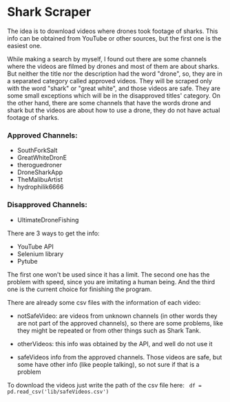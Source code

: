 # Shark Scraper
The idea is to download videos where drones took footage of sharks. This info
can be obtained from YouTube or other sources, but the first one is the easiest one.

While making a search by myself, I found out there are some channels where the 
videos are filmed by drones and most of them are about sharks. But neither the 
title nor the description had the word "drone", so, they are in a separated 
category called approved videos. They will be scraped only with the word "shark" 
or "great white", and those videos are safe. They are some small exceptions which 
will be in the disapproved titles' category. On the other hand, there are some 
channels that have the words drone and shark but the videos are about how to use a 
drone, they do not have actual footage of sharks.

### Approved Channels:
* SouthForkSalt
* GreatWhiteDronE
* theroguedroner
* DroneSharkApp
* TheMalibuArtist
* hydrophilik6666

### Disapproved Channels:
* UltimateDroneFishing

There are 3 ways to get the info:
* YouTube API
* Selenium library
* Pytube

The first one won't be used since it has a limit. The second one has the problem
with speed, since you are imitating a human being. And the third one is the
current choice for finishing the program.

There are already some csv files with the information of each video:
* notSafeVideo: are videos from unknown channels (in other words they are
not part of the approved channels), so there are some problems, like they might
be repeated or from other things such as Shark Tank.

* otherVideos: this info was obtained by the API, and well do not use it

* safeVideos info from the approved channels. Those videos are safe, but
some have other info (like people talking), so not sure if that is a problem

To download the videos just write the path of the csv file here:
` df = pd.read_csv('lib/safeVideos.csv')`